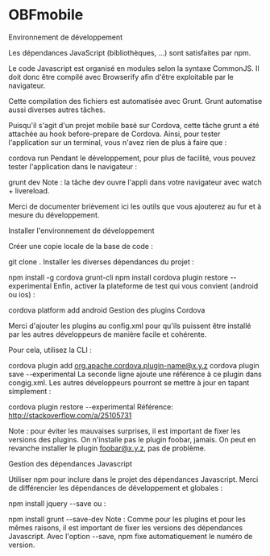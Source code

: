 # OBFmobile

Environnement de développement

Les dépendances JavaScript (bibliothèques, ...) sont satisfaites par npm.

Le code Javascript est organisé en modules selon la syntaxe CommonJS. Il doit donc être compilé avec Browserify afin d'être exploitable par le navigateur.

Cette compilation des fichiers est automatisée avec Grunt. Grunt automatise aussi diverses autres tâches.

Puisqu'il s'agit d'un projet mobile basé sur Cordova, cette tâche grunt a été attachée au hook before-prepare de Cordova. Ainsi, pour tester l'application sur un terminal, vous n'avez rien de plus à faire que :

cordova run <platform>
Pendant le développement, pour plus de facilité, vous pouvez tester l'application dans le navigateur :

grunt dev
Note : la tâche dev ouvre l'appli dans votre navigateur avec watch + livereload.

Merci de documenter brièvement ici les outils que vous ajouterez au fur et à mesure du développement.

Installer l'environnement de développement

Créer une copie locale de la base de code :

git clone <depot> .
Installer les diverses dépendances du projet :

npm install -g cordova grunt-cli
npm install
cordova plugin restore --experimental
Enfin, activer la plateforme de test qui vous convient (android ou ios) :

cordova platform add android
Gestion des plugins Cordova

Merci d'ajouter les plugins au config.xml pour qu'ils puissent être installé par les autres développeurs de manière facile et cohérente.

Pour cela, utilisez la CLI :

cordova plugin add org.apache.cordova.plugin-name@x.y.z
cordova plugin save --experimental
La seconde ligne ajoute une référence à ce plugin dans congig.xml. Les autres développeurs pourront se mettre à jour en tapant simplement :

cordova plugin restore --experimental
Référence: http://stackoverflow.com/a/25105731

Note : pour éviter les mauvaises surprises, il est important de fixer les versions des plugins. On n'installe pas le plugin foobar, jamais. On peut en revanche installer le plugin foobar@x.y.z, pas de problème.

Gestion des dépendances Javascript

Utiliser npm pour inclure dans le projet des dépendances Javascript. Merci de différencier les dépendances de développement et globales :

npm install jquery --save
ou :

npm install grunt --save-dev
Note : Comme pour les plugins et pour les mêmes raisons, il est important de fixer les versions des dépendances Javascript. Avec l'option --save, npm fixe automatiquement le numéro de version.
